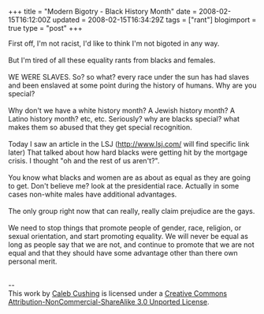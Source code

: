 +++
title = "Modern Bigotry  - Black History Month"
date = 2008-02-15T16:12:00Z
updated = 2008-02-15T16:34:29Z
tags = ["rant"]
blogimport = true 
type = "post"
+++

First off, I'm not racist, I'd like to think I'm not bigoted in any way.<br /><br />But I'm tired of all these equality rants from blacks and females.<br /><br />WE WERE SLAVES. So? so what? every race under the sun has had slaves and been enslaved at some point during the history of humans. Why are you special?<br /><br />Why don't we have a white history month? A Jewish history month? A Latino history month? etc, etc. Seriously? why are blacks special? what makes them so abused that they get special recognition.<br /><br />Today I saw an article in the LSJ (http://www.lsj.com/  will find specific link later) That talked about how hard blacks were getting hit by the mortgage crisis. I thought "oh and the rest of us aren't?".<br /><br />You know what blacks and women are as about as equal as they are going to get. Don't believe me? look at the presidential race. Actually in some cases non-white males have additional advantages.<br /><br />The only group right now that can really, really claim prejudice are the gays.<br /><br />We need to stop things that promote people of gender, race, religion, or sexual orientation, and start promoting equality. We will never be equal as long as people say that we are not, and continue to promote that we are not equal and that they should have some advantage other than there own personal merit.<div class="blogger-post-footer"><br />--<br />
This <span xmlns:dc="http://purl.org/dc/elements/1.1/" href="http://purl.org/dc/dcmitype/Text" rel="dc:type">work</span> by <a xmlns:cc="http://creativecommons.org/ns#" href="http://www.xenoterracide.com" property="cc:attributionName" rel="cc:attributionURL">Caleb Cushing</a> is licensed under a <a rel="license" href="http://creativecommons.org/licenses/by-nc-sa/3.0/">Creative Commons Attribution-NonCommercial-ShareAlike 3.0 Unported License</a>.</div>
